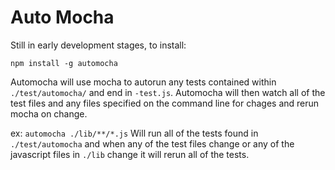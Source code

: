 Auto Mocha
=========================
Still in early development stages, to install:
```
npm install -g automocha
```
Automocha will use mocha to autorun any tests contained within
`./test/automocha/` and end in `-test.js`. Automocha will
then watch all of the test files and any files specified on the
command line for chages and rerun mocha on change.

ex:
`automocha ./lib/**/*.js`
Will run all of the tests found in `./test/automocha` and when any of the
test files change or any of the javascript files in `./lib` change it will
rerun all of the tests. 
